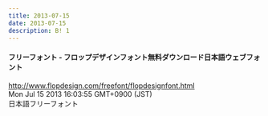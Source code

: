 ```yaml
---
title: 2013-07-15
date: 2013-07-15
description: B! 1
---
```


#### フリーフォント - フロップデザインフォント無料ダウンロード日本語ウェブフォント
http://www.flopdesign.com/freefont/flopdesignfont.html<br>
Mon Jul 15 2013 16:03:55 GMT+0900 (JST)<br>
日本語フリーフォント


